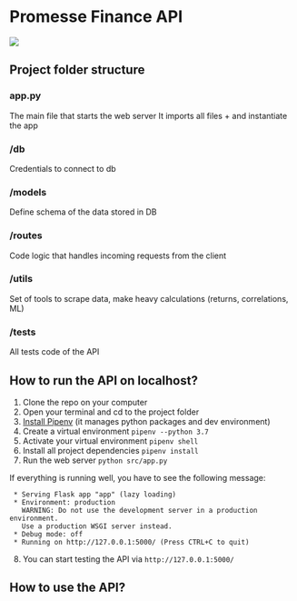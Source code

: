 # Promesse Finance API

![
](https://i.imgur.com/QD9pkZW.png)

## Project folder structure

### app.py

The main file that starts the web server
It imports all files + and instantiate the app

### /db

Credentials to connect to db

### /models

Define schema of the data stored in DB

### /routes

Code logic that handles incoming requests from the client

### /utils

Set of tools to scrape data, make heavy calculations (returns, correlations, ML)

### /tests

All tests code of the API

## How to run the API on localhost?

1. Clone the repo on your computer
2. Open your terminal and cd to the project folder
3. [Install Pipenv](https://docs.pipenv.org/en/latest/) (it manages python packages and dev environment)
4. Create a virtual environment
   `pipenv --python 3.7`
5. Activate your virtual environment
   `pipenv shell`
6. Install all project dependencies
   `pipenv install`
7. Run the web server
   `python src/app.py`

If everything is running well, you have to see the following message:

     * Serving Flask app "app" (lazy loading)
     * Environment: production
       WARNING: Do not use the development server in a production environment.
       Use a production WSGI server instead.
     * Debug mode: off
     * Running on http://127.0.0.1:5000/ (Press CTRL+C to quit)

8. You can start testing the API via `http://127.0.0.1:5000/`

## How to use the API?
